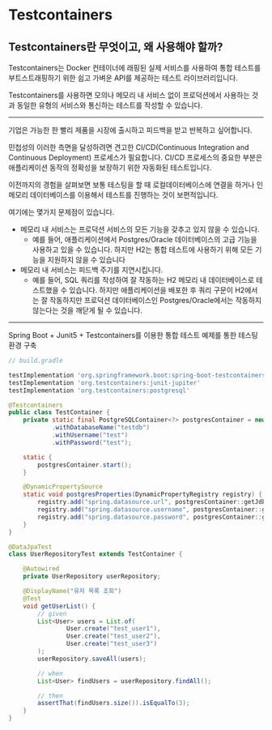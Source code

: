 # Testcontainers

## Testcontainers란 무엇이고, 왜 사용해야 할까?

Testcontainers는 Docker 컨테이너에 래핑된 실제 서비스를 사용하여 통합 테스트를 부트스트래핑하기 위한 쉽고 가벼운 API를 제공하는 테스트 라이브러리입니다.

Testcontainers를 사용하면 모의나 메모리 내 서비스 없이 프로덕션에서 사용하는 것과 동일한 유형의 서비스와 통신하는 테스트를 작성할 수 있습니다.


--- 
기업은 가능한 한 빨리 제품을 시장에 출시하고 피드백을 받고 반복하고 싶어합니다. 

민첩성의 이러한 측면을 달성하려면 견고한 CI/CD(Continuous Integration and Continuous Deployment) 프로세스가 필요합니다. CI/CD 프로세스의 중요한 부분은 애플리케이션 동작의 정확성을 보장하기 위한 자동화된 테스트입니다.


이전까지의 경험을 살펴보면 보통 테스팅을 할 때 로컬데이터베이스에 연결을 하거나
인메모리 데이터베이스를 이용해서 테스트를 진행하는 것이 보편적입니다.

여기에는 몇가지 문제점이 있습니다.

- 메모리 내 서비스는 프로덕션 서비스의 모든 기능을 갖추고 있지 않을 수 있습니다.
  - 예를 들어, 애플리케이션에서 Postgres/Oracle 데이터베이스의 고급 기능을 사용하고 있을 수 있습니다. 하지만 H2는 통합 테스트에 사용하기 위해 모든 기능을 지원하지 않을 수 있습니다
- 메모리 내 서비스는 피드백 주기를 지연시킵니다.
  - 예를 들어, SQL 쿼리를 작성하여 잘 작동하는 H2 메모리 내 데이터베이스로 테스트했을 수 있습니다. 하지만 애플리케이션을 배포한 후 쿼리 구문이 H2에서는 잘 작동하지만 프로덕션 데이터베이스인 Postgres/Oracle에서는 작동하지 않는다는 것을 깨닫게 될 수 있습니다.
---

Spring Boot + Junit5 + Testcontainers를 이용한 통합 테스트 예제를 통한 테스팅 환경 구축



~~~gradle
// build.gradle

testImplementation 'org.springframework.boot:spring-boot-testcontainers'
testImplementation 'org.testcontainers:junit-jupiter'
testImplementation 'org.testcontainers:postgresql'
~~~

~~~java
@Testcontainers
public class TestContainer {
    private static final PostgreSQLContainer<?> postgresContainer = new PostgreSQLContainer<>("postgres:16.3-alpine")
            .withDatabaseName("testdb")
            .withUsername("test")
            .withPassword("test");

    static {
        postgresContainer.start();
    }

    @DynamicPropertySource
    static void postgresProperties(DynamicPropertyRegistry registry) {
        registry.add("spring.datasource.url", postgresContainer::getJdbcUrl);
        registry.add("spring.datasource.username", postgresContainer::getUsername);
        registry.add("spring.datasource.password", postgresContainer::getPassword);
    }
}
~~~

~~~java
@DataJpaTest
class UserRepositoryTest extends TestContainer {

    @Autowired
    private UserRepository userRepository;

    @DisplayName("유저 목록 조회")
    @Test
    void getUserList() {
        // given
        List<User> users = List.of(
                User.create("test_user1"),
                User.create("test_user2"),
                User.create("test_user3")
        );
        userRepository.saveAll(users);

        // when
        List<User> findUsers = userRepository.findAll();

        // then
        assertThat(findUsers.size()).isEqualTo(3);
    }
}
~~~